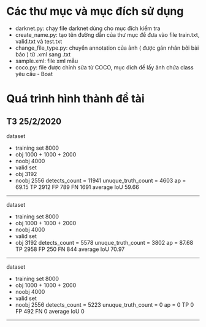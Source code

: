 # Các thư mục và mục đích sử dụng
* darknet.py: chạy file darknet dùng cho mục đích kiểm tra
* create_name.py: tạo tên đường dẫn của thư mục để đưa vào file train.txt, valid.txt và test.txt
* change_file_type.py: chuyển annotation của ảnh ( được gán nhãn bởi bài báo ) từ .xml sang .txt
* sample.xml: file xml mẫu
* coco.py: file được chỉnh sửa từ COCO, mục đích để lấy ảnh chứa class yêu cầu - Boat
# Quá trình hình thành đề tài
## T3 25/2/2020 
dataset
* training set 8000
* obj 1000 + 1000 + 2000
* noobj 4000 
* valid set 
* obj 3192
* noobj 2556
detects_count = 11941 
unuque_truth_count = 4603
ap = 69.15
TP 2912
FP 789
FN 1691
average IoU 59.66
---
dataset
* training set 8000
* obj 1000 + 1000 + 2000
* noobj 4000 
* valid set 
* obj 3192
detects_count = 5578
unuque_truth_count = 3802
ap = 87.68
TP 2958
FP 250
FN 844
average IoU 70.97
---
dataset
* training set 8000
* obj 1000 + 1000 + 2000
* noobj 4000 
* valid set 
* noobj 2556
detects_count = 5223 
unuque_truth_count = 0
ap = 0
TP 0
FP 492
FN 0
average IoU 0
---
